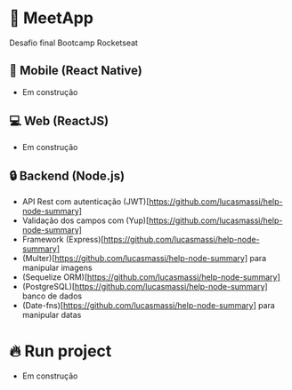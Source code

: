 # 🚀 MeetApp
Desafio final Bootcamp Rocketseat

## 📱 Mobile (React Native)
- Em construção

## 💻 Web (ReactJS)
- Em construção

## 🔒 Backend (Node.js)
- API Rest com autenticação (JWT)[https://github.com/lucasmassi/help-node-summary]
- Validação dos campos com (Yup)[https://github.com/lucasmassi/help-node-summary]
- Framework (Express)[https://github.com/lucasmassi/help-node-summary]
- (Multer)[https://github.com/lucasmassi/help-node-summary] para manipular imagens
- (Sequelize ORM)[https://github.com/lucasmassi/help-node-summary]
- (PostgreSQL)[https://github.com/lucasmassi/help-node-summary] banco de dados
- (Date-fns)[https://github.com/lucasmassi/help-node-summary] para manipular datas

# 🔥 Run project
- Em construção